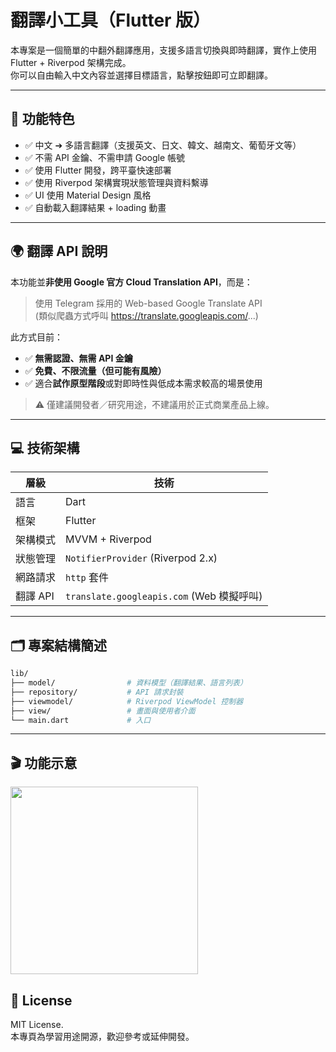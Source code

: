 # 翻譯小工具（Flutter 版）

本專案是一個簡單的中翻外翻譯應用，支援多語言切換與即時翻譯，實作上使用 Flutter + Riverpod 架構完成。  
你可以自由輸入中文內容並選擇目標語言，點擊按鈕即可立即翻譯。

---

## 📌 功能特色

- ✅ 中文 ➔ 多語言翻譯（支援英文、日文、韓文、越南文、葡萄牙文等）
- ✅ 不需 API 金鑰、不需申請 Google 帳號
- ✅ 使用 Flutter 開發，跨平臺快速部署
- ✅ 使用 Riverpod 架構實現狀態管理與資料繫導
- ✅ UI 使用 Material Design 風格
- ✅ 自動載入翻譯結果 + loading 動畫

---

## 🌍 翻譯 API 說明

本功能並**非使用 Google 官方 Cloud Translation API**，而是：

> 使用 Telegram 採用的 Web-based Google Translate API  
> (類似爬蟲方式呼叫 https://translate.googleapis.com/...)

此方式目前：
- ✅ **無需認證、無需 API 金鑰**
- ✅ **免費、不限流量（但可能有風險）**
- ✅ 適合**試作原型階段**或對即時性與低成本需求較高的場景使用

> ⚠️ 僅建議開發者／研究用途，不建議用於正式商業產品上線。

---

## 💻 技術架構

| 層級 | 技術 |
|--------|--------|
| 語言 | Dart |
| 框架 | Flutter |
| 架構模式 | MVVM + Riverpod |
| 狀態管理 | `NotifierProvider` (Riverpod 2.x) |
| 網路請求 | `http` 套件 |
| 翻譯 API | `translate.googleapis.com` (Web 模擬呼叫) |

---

## 🗂 專案結構簡述

```bash
lib/
├── model/                # 資料模型（翻譯結果、語言列表）
├── repository/           # API 請求封裝
├── viewmodel/            # Riverpod ViewModel 控制器
├── view/                 # 畫面與使用者介面
└── main.dart             # 入口
```

---

## 🎬 功能示意

<img src="https://github.com/blackman5566/tranzly_flutter_demo/blob/main/demo.gif?raw=true" width="300" />


## 📄 License

MIT License.  
本專頁為學習用途開源，歡迎參考或延伸開發。
